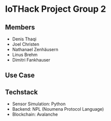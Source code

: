 # IoTHack Project Group 2

## Members
- Denis Thaqi
- Joel Christen
- Nathanael Zenhäusern
- Linus Brehm
- Dimitri Fankhauser

## Use Case

## Techstack 
- Sensor Simulation: Python
- Backend: NPL (Noumena Protocol Language)
- Blockchain: Avalanche 